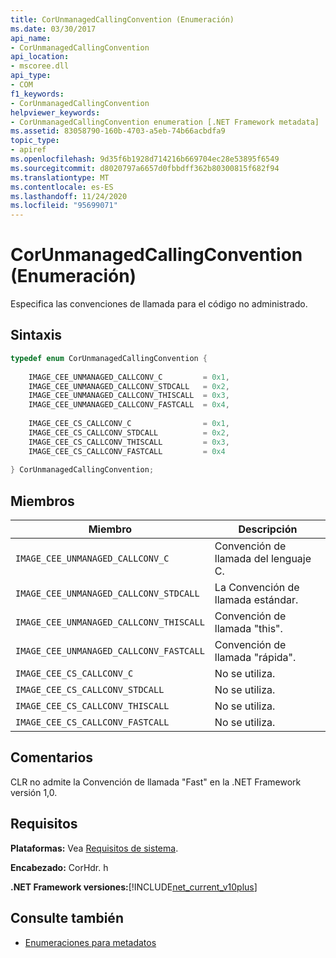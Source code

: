 ```yaml
---
title: CorUnmanagedCallingConvention (Enumeración)
ms.date: 03/30/2017
api_name:
- CorUnmanagedCallingConvention
api_location:
- mscoree.dll
api_type:
- COM
f1_keywords:
- CorUnmanagedCallingConvention
helpviewer_keywords:
- CorUnmanagedCallingConvention enumeration [.NET Framework metadata]
ms.assetid: 83058790-160b-4703-a5eb-74b66acbdfa9
topic_type:
- apiref
ms.openlocfilehash: 9d35f6b1928d714216b669704ec28e53895f6549
ms.sourcegitcommit: d8020797a6657d0fbbdff362b80300815f682f94
ms.translationtype: MT
ms.contentlocale: es-ES
ms.lasthandoff: 11/24/2020
ms.locfileid: "95699071"
---
```

# <a name="corunmanagedcallingconvention-enumeration"></a>CorUnmanagedCallingConvention (Enumeración)

Especifica las convenciones de llamada para el código no administrado.  
  
## <a name="syntax"></a>Sintaxis  
  
```cpp  
typedef enum CorUnmanagedCallingConvention {  
  
    IMAGE_CEE_UNMANAGED_CALLCONV_C         = 0x1,  
    IMAGE_CEE_UNMANAGED_CALLCONV_STDCALL   = 0x2,  
    IMAGE_CEE_UNMANAGED_CALLCONV_THISCALL  = 0x3,  
    IMAGE_CEE_UNMANAGED_CALLCONV_FASTCALL  = 0x4,  
  
    IMAGE_CEE_CS_CALLCONV_C                = 0x1,  
    IMAGE_CEE_CS_CALLCONV_STDCALL          = 0x2,  
    IMAGE_CEE_CS_CALLCONV_THISCALL         = 0x3,  
    IMAGE_CEE_CS_CALLCONV_FASTCALL         = 0x4  
  
} CorUnmanagedCallingConvention;  
```  
  
## <a name="members"></a>Miembros  
  
|Miembro|Descripción|  
|------------|-----------------|  
|`IMAGE_CEE_UNMANAGED_CALLCONV_C`|Convención de llamada del lenguaje C.|  
|`IMAGE_CEE_UNMANAGED_CALLCONV_STDCALL`|La Convención de llamada estándar.|  
|`IMAGE_CEE_UNMANAGED_CALLCONV_THISCALL`|Convención de llamada "this".|  
|`IMAGE_CEE_UNMANAGED_CALLCONV_FASTCALL`|Convención de llamada "rápida".|  
|`IMAGE_CEE_CS_CALLCONV_C`|No se utiliza.|  
|`IMAGE_CEE_CS_CALLCONV_STDCALL`|No se utiliza.|  
|`IMAGE_CEE_CS_CALLCONV_THISCALL`|No se utiliza.|  
|`IMAGE_CEE_CS_CALLCONV_FASTCALL`|No se utiliza.|  
  
## <a name="remarks"></a>Comentarios  

 CLR no admite la Convención de llamada "Fast" en la .NET Framework versión 1,0.  
  
## <a name="requirements"></a>Requisitos  

 **Plataformas:** Vea [Requisitos de sistema](../../get-started/system-requirements.md).  
  
 **Encabezado:** CorHdr. h  
  
 **.NET Framework versiones:**[!INCLUDE[net_current_v10plus](../../../../includes/net-current-v10plus-md.md)]  
  
## <a name="see-also"></a>Consulte también

- [Enumeraciones para metadatos](metadata-enumerations.md)

